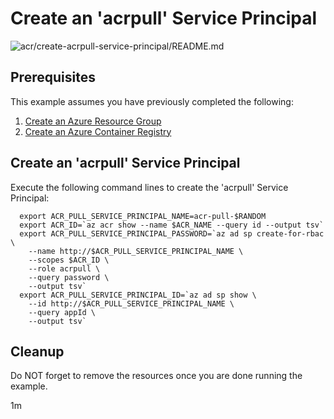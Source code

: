 
# Create an 'acrpull' Service Principal

![acr/create-acrpull-service-principal/README.md](https://github.com/Azure-Samples/java-on-azure-examples/workflows/acr/create-acrpull-service-principal/README.md/badge.svg)

## Prerequisites

This example assumes you have previously completed the following:

1. [Create an Azure Resource Group](../../group/create/)
1. [Create an Azure Container Registry](../create/)

<!-- workflow.cron(0 3 * * 2) -->
<!-- workflow.include(../create/README.md) -->

## Create an 'acrpull' Service Principal

Execute the following command lines to create the 'acrpull' Service Principal:

<!-- workflow.skip() -->
```shell
  export ACR_PULL_SERVICE_PRINCIPAL_NAME=acr-pull-$RANDOM
  export ACR_ID=`az acr show --name $ACR_NAME --query id --output tsv`
  export ACR_PULL_SERVICE_PRINCIPAL_PASSWORD=`az ad sp create-for-rbac \
    --name http://$ACR_PULL_SERVICE_PRINCIPAL_NAME \
    --scopes $ACR_ID \
    --role acrpull \
    --query password \
    --output tsv`
  export ACR_PULL_SERVICE_PRINCIPAL_ID=`az ad sp show \
    --id http://$ACR_PULL_SERVICE_PRINCIPAL_NAME \
    --query appId \
    --output tsv`
```

<!-- workflow.run()

if [[ -z $ACR_PULL_SERVICE_PRINCIPAL_NAME ]]; then
  export ACR_PULL_SERVICE_PRINCIPAL_NAME=acr-pull-$RANDOM
  export ACR_ID=`az acr show --name $ACR_NAME --query id --output tsv`
  export ACR_PULL_SERVICE_PRINCIPAL_PASSWORD=`az ad sp create-for-rbac \
    --name http://$ACR_PULL_SERVICE_PRINCIPAL_NAME \
    --scopes $ACR_ID \
    --role acrpull \
    --query password \
    --output tsv`
  export ACR_PULL_SERVICE_PRINCIPAL_ID=`az ad sp show \
    --id http://$ACR_PULL_SERVICE_PRINCIPAL_NAME \
    --query appId \
    --output tsv`
fi

  -->

<!-- workflow.directOnly() 

az group delete --name $RESOURCE_GROUP --yes || true
az ad sp delete --name $ACR_PULL_SERVICE_PRINCIPAL_ID || true

if [[ -z $ACR_PULL_SERVICE_PRINCIPAL_PASSWORD ]]; then
  echo "ACR 'acrpull' service principal password was not found"
  exit 1
fi

if [[ -z $ACR_PULL_SERVICE_PRINCIPAL_ID ]]; then
  echo "ACR 'acrpull' service principal id was not found"
  exit 1
fi

  -->

## Cleanup

Do NOT forget to remove the resources once you are done running the example.

1m